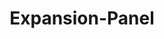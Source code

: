 ---
layout: pattern-lyne.njk
tags: 
    - lyne_components_en
    - lyne_components_expansion_panel_en
    - lyne_components_accordion_child_en
key: expansion-panel-lyne_en
title: Expansion-Panel
parent: accordion-folder-lyne_en
order: 240
---
